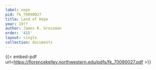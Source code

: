 ```yaml
---
label: nope
pid: fk_70090027
title: Land of Hope
year: 19??
author: James R. Grossman
order: '415'
layout: single
collection: documents
---
```



{{< embed-pdf url=https://florencekelley.northwestern.edu/pdfs/fk_70090027.pdf >}}